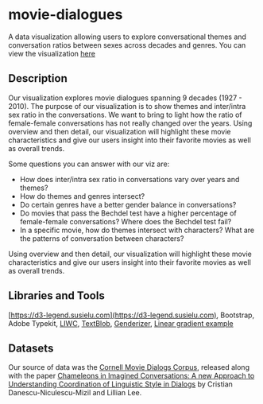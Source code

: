 # movie-dialogues
A data visualization allowing users to explore conversational themes and conversation ratios between sexes across decades and genres. You can view the visualization [here](https://jayantj.github.io/movie-dialogues/movie_all/)

## Description
Our visualization explores movie dialogues spanning 9 decades (1927 - 2010). The purpose of our visualization is to show themes and inter/intra sex ratio in the conversations. We want to bring to light how the ratio of female-female conversations has not really changed over the years. Using overview and then detail, our visualization will highlight these movie characteristics and give our users insight into their favorite movies as well as overall trends.

Some questions you can answer with our viz are:

- How does inter/intra sex ratio in conversations vary over years and themes?
- How do themes and genres intersect?
- Do certain genres have a better gender balance in conversations?
- Do movies that pass the Bechdel test have a higher percentage of female-female conversations? Where does the Bechdel test fail?
- In a specific movie, how do themes intersect with characters? What are the patterns of conversation between characters?

Using overview and then detail, our visualization will highlight these movie characteristics and give our users insight into their favorite movies as well as overall trends.

## Libraries and Tools
[https://d3-legend.susielu.com](https://d3-legend.susielu.com), Bootstrap, Adobe Typekit, [LIWC](https://d3-legend.susielu.com), [TextBlob](https://d3-legend.susielu.com), [Genderizer](https://github.com/muatik/genderizer), [Linear gradient example](https://github.com/muatik/genderizer)

## Datasets
Our source of data was the [Cornell Movie Dialogs Corpus](https://www.cs.cornell.edu/~cristian/Cornell_Movie-Dialogs_Corpus.html), released along with the paper [Chameleons in Imagined Conversations:  A new Approach to Understanding Coordination of Linguistic Style in Dialogs](https://www.cs.cornell.edu/~cristian/Chameleons_in_imagined_conversations.html) by Cristian Danescu-Niculescu-Mizil and Lillian Lee.

